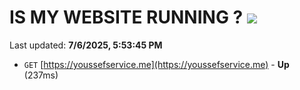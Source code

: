 # IS MY WEBSITE RUNNING ? [![](https://img.shields.io/static/v1?label=Sponsor&message=%E2%9D%A4&logo=GitHub&color=%23fe8e86)](https://github.com/sponsors/Youssef-Lehmam)

Last updated: **7/6/2025, 5:53:45 PM**

- `GET` [https://youssefservice.me](https://youssefservice.me) - **Up** (237ms)
